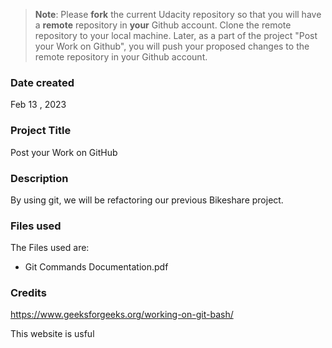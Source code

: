 >**Note**: Please **fork** the current Udacity repository so that you will have a **remote** repository in **your** Github account. Clone the remote repository to your local machine. Later, as a part of the project "Post your Work on Github", you will push your proposed changes to the remote repository in your Github account.

### Date created
Feb 13 , 2023

### Project Title
Post your Work on GitHub

### Description
By using git, we will be refactoring our previous Bikeshare project.

### Files used
The Files used are:
- Git Commands Documentation.pdf

### Credits
https://www.geeksforgeeks.org/working-on-git-bash/ 


 This website is usful

